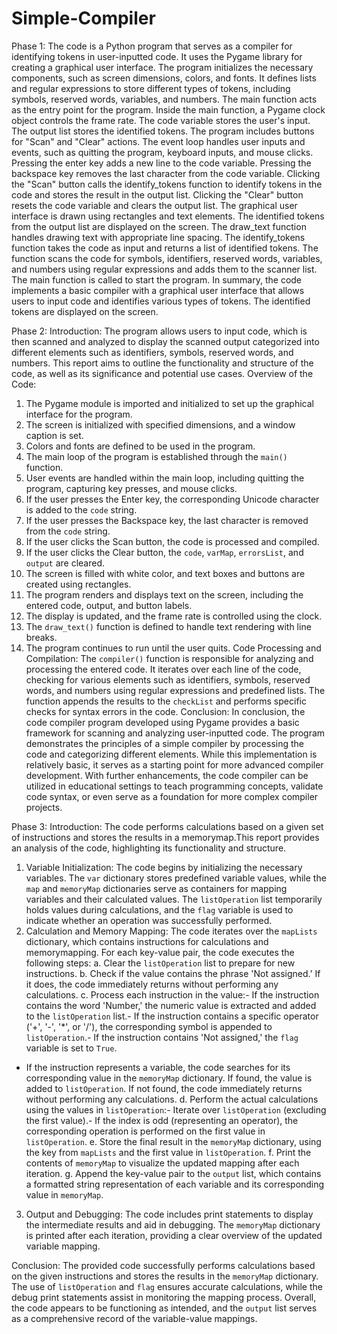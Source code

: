 # Simple-Compiler



Phase 1:
 The code is a Python program that serves as a compiler for identifying tokens in
 user-inputted code. It uses the Pygame library for creating a graphical user interface.
 The program initializes the necessary components, such as screen dimensions, colors, and
 fonts.
 It defines lists and regular expressions to store different types of tokens, including symbols,
 reserved words, variables, and numbers.
 The main function acts as the entry point for the program.
 Inside the main function, a Pygame clock object controls the frame rate.
 The code variable stores the user's input.
 The output list stores the identified tokens.
 The program includes buttons for "Scan" and "Clear" actions.
 The event loop handles user inputs and events, such as quitting the program, keyboard
 inputs, and mouse clicks.
 Pressing the enter key adds a new line to the code variable.
Pressing the backspace key removes the last character from the code variable.
 Clicking the "Scan" button calls the identify_tokens function to identify tokens in the code
 and stores the result in the output list.
 Clicking the "Clear" button resets the code variable and clears the output list.
 The graphical user interface is drawn using rectangles and text elements.
 The identified tokens from the output list are displayed on the screen.
 The draw_text function handles drawing text with appropriate line spacing.
 The identify_tokens function takes the code as input and returns a list of identified tokens.
 The function scans the code for symbols, identifiers, reserved words, variables, and
 numbers using regular expressions and adds them to the scanner list.
 The main function is called to start the program.
 In summary, the code implements a basic compiler with a graphical user interface that
 allows users to input code and identifies various types of tokens. The identified tokens are
 displayed on the screen.








 Phase 2:
 Introduction:
 The program allows users to input code, which is then scanned and analyzed to display the
 scanned output categorized into different elements such as identifiers, symbols, reserved
 words, and numbers. This report aims to outline the functionality and structure of the code,
 as well as its significance and potential use cases.
 Overview of the Code:
 1. The Pygame module is imported and initialized to set up the graphical interface for the
 program.
 2. The screen is initialized with specified dimensions, and a window caption is set.
 3. Colors and fonts are defined to be used in the program.
 4. The main loop of the program is established through the `main()` function.
 5. User events are handled within the main loop, including quitting the program, capturing
 key presses, and mouse clicks.
 6. If the user presses the Enter key, the corresponding Unicode character is added to the
 `code` string.
 7. If the user presses the Backspace key, the last character is removed from the `code`
 string.
 8. If the user clicks the Scan button, the code is processed and compiled.
 9. If the user clicks the Clear button, the `code`, `varMap`, `errorsList`, and `output` are
 cleared.
 10. The screen is filled with white color, and text boxes and buttons are created using
 rectangles.
 11. The program renders and displays text on the screen, including the entered code,
 output, and button labels.
 12. The display is updated, and the frame rate is controlled using the clock.
 13. The `draw_text()` function is defined to handle text rendering with line breaks.
 14. The program continues to run until the user quits.
 Code Processing and Compilation:
The `compiler()` function is responsible for analyzing and processing the entered code. It
 iterates over each line of the code, checking for various elements such as identifiers,
 symbols, reserved words, and numbers using regular expressions and predefined lists. The
 function appends the results to the `checkList` and performs specific checks for syntax
 errors in the code.
Conclusion:
 In conclusion, the code compiler program developed using Pygame provides a basic
 framework for scanning and analyzing user-inputted code. The program demonstrates the
 principles of a simple compiler by processing the code and categorizing different elements.
 While this implementation is relatively basic, it serves as a starting point for more advanced
 compiler development. With further enhancements, the code compiler can be utilized in
 educational settings to teach programming concepts, validate code syntax, or even serve as
 a foundation for more complex compiler projects.








 Phase 3:
 Introduction:
 The code performs calculations based on a given set of instructions and stores the results
 in a memorymap.This report provides an analysis of the code, highlighting its functionality
 and structure.
 1. Variable Initialization:
 The code begins by initializing the necessary variables. The `var` dictionary stores
 predefined variable values, while the `map` and `memoryMap` dictionaries serve as
 containers for mapping variables and their calculated values. The `listOperation` list
 temporarily holds values during calculations, and the `flag` variable is used to indicate
 whether an operation was successfully performed.
2. Calculation and Memory Mapping:
 The code iterates over the `mapLists` dictionary, which contains instructions for calculations
 and memorymapping. For each key-value pair, the code executes the following steps:
 a. Clear the `listOperation` list to prepare for new instructions.
 b. Check if the value contains the phrase 'Not assigned.' If it does, the code immediately
 returns without performing any calculations.
 c. Process each instruction in the value:- If the instruction contains the word 'Number,' the numeric value is extracted and
 added to the `listOperation` list.- If the instruction contains a specific operator ('+', '-', '*', or '/'), the corresponding
 symbol is appended to `listOperation`.- If the instruction contains 'Not assigned,' the `flag` variable is set to `True`.
- If the instruction represents a variable, the code searches for its corresponding value
 in the `memoryMap` dictionary. If found, the value is added to `listOperation`. If not found,
 the code immediately returns without performing any calculations.
 d. Perform the actual calculations using the values in `listOperation`:- Iterate over `listOperation` (excluding the first value).- If the index is odd (representing an operator), the corresponding operation is
 performed on the first value in `listOperation`.
 e. Store the final result in the `memoryMap` dictionary, using the key from `mapLists` and
 the first value in `listOperation`.
 f. Print the contents of `memoryMap` to visualize the updated mapping after each
 iteration.
 g. Append the key-value pair to the `output` list, which contains a formatted string
 representation of each variable and its corresponding value in `memoryMap`.
 3. Output and Debugging:
  The code includes print statements to display the intermediate results and aid in
 debugging. The `memoryMap` dictionary is printed after each iteration, providing a clear
 overview of the updated variable mapping.





Conclusion:
 The provided code successfully performs calculations based on the given instructions and
 stores the results in the `memoryMap` dictionary. The use of `listOperation` and `flag`
 ensures accurate calculations, while the debug print statements assist in monitoring the
 mapping process. Overall, the code appears to be functioning as intended, and the `output`
 list serves as a comprehensive record of the variable-value mappings.
